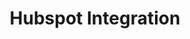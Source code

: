 ---
title: Hubspot Integration
integrationName: Hubspot
slug: hubspot
highlights: |
    Referral SaaSquatch's Hubspot integration leverages your existing Hubspot setup to install your referral program using your existing Hubspot Webpages.
keyFeatures:
 - Drag-and-Drop code snippet
 - Leverage existing Hubpot setup
 - Simple install using Webpage Template Module
 - Completely configure your referral program through the SaaSquatch Portal.
moreInfo:
 - "[Hubspot Quickstart Guide](/developer/hubspot)"
 - "[Install Guide for Marketers](/guides/morp-install)"
category: landingPage
template: intergrationLander.html
---